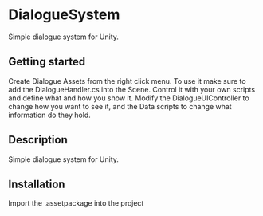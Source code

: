 # DialogueSystem
Simple dialogue system for Unity.

## Getting started
Create Dialogue Assets from the right click menu.
To use it make sure to add the DialogueHandler.cs into the Scene.
Control it with your own scripts and define what and how you show it. Modify the DialogueUIController to change how you want to see it, and the Data scripts to change what information do they hold.

## Description
Simple dialogue system for Unity.

## Installation
Import the .assetpackage into the project
